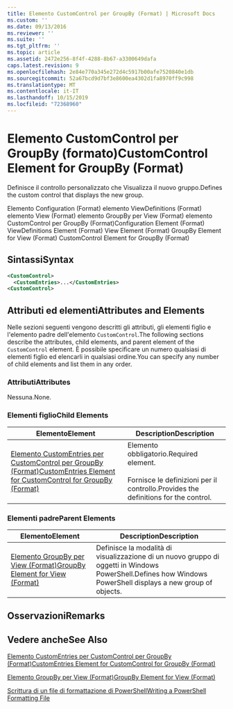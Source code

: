 ```yaml
---
title: Elemento CustomControl per GroupBy (Format) | Microsoft Docs
ms.custom: ''
ms.date: 09/13/2016
ms.reviewer: ''
ms.suite: ''
ms.tgt_pltfrm: ''
ms.topic: article
ms.assetid: 2472e256-8f4f-4288-8b67-a3300649dafa
caps.latest.revision: 9
ms.openlocfilehash: 2e84e770a345e272d4c5917b00afe7520840e1db
ms.sourcegitcommit: 52a67bcd9d7bf3e8600ea4302d1fa8970ff9c998
ms.translationtype: MT
ms.contentlocale: it-IT
ms.lasthandoff: 10/15/2019
ms.locfileid: "72368960"
---
```

# <a name="customcontrol-element-for-groupby-format"></a><span data-ttu-id="b8110-102">Elemento CustomControl per GroupBy (formato)</span><span class="sxs-lookup"><span data-stu-id="b8110-102">CustomControl Element for GroupBy (Format)</span></span>

<span data-ttu-id="b8110-103">Definisce il controllo personalizzato che Visualizza il nuovo gruppo.</span><span class="sxs-lookup"><span data-stu-id="b8110-103">Defines the custom control that displays the new group.</span></span>

<span data-ttu-id="b8110-104">Elemento Configuration (Format) elemento ViewDefinitions (Format) elemento View (Format) elemento GroupBy per View (Format) elemento CustomControl per GroupBy (Format)</span><span class="sxs-lookup"><span data-stu-id="b8110-104">Configuration Element (Format) ViewDefinitions Element (Format) View Element (Format) GroupBy Element for View (Format) CustomControl Element for GroupBy (Format)</span></span>

## <a name="syntax"></a><span data-ttu-id="b8110-105">Sintassi</span><span class="sxs-lookup"><span data-stu-id="b8110-105">Syntax</span></span>

```xml
<CustomControl>
  <CustomEntries>...</CustomEntries>
<CustomControl>
```

## <a name="attributes-and-elements"></a><span data-ttu-id="b8110-106">Attributi ed elementi</span><span class="sxs-lookup"><span data-stu-id="b8110-106">Attributes and Elements</span></span>

<span data-ttu-id="b8110-107">Nelle sezioni seguenti vengono descritti gli attributi, gli elementi figlio e l'elemento padre dell'elemento `CustomControl`.</span><span class="sxs-lookup"><span data-stu-id="b8110-107">The following sections describe the attributes, child elements, and parent element of the `CustomControl` element.</span></span> <span data-ttu-id="b8110-108">È possibile specificare un numero qualsiasi di elementi figlio ed elencarli in qualsiasi ordine.</span><span class="sxs-lookup"><span data-stu-id="b8110-108">You can specify any number of child elements and list them in any order.</span></span>

### <a name="attributes"></a><span data-ttu-id="b8110-109">Attributi</span><span class="sxs-lookup"><span data-stu-id="b8110-109">Attributes</span></span>

<span data-ttu-id="b8110-110">Nessuna.</span><span class="sxs-lookup"><span data-stu-id="b8110-110">None.</span></span>

### <a name="child-elements"></a><span data-ttu-id="b8110-111">Elementi figlio</span><span class="sxs-lookup"><span data-stu-id="b8110-111">Child Elements</span></span>

|<span data-ttu-id="b8110-112">Elemento</span><span class="sxs-lookup"><span data-stu-id="b8110-112">Element</span></span>|<span data-ttu-id="b8110-113">Description</span><span class="sxs-lookup"><span data-stu-id="b8110-113">Description</span></span>|
|-------------|-----------------|
|[<span data-ttu-id="b8110-114">Elemento CustomEntries per CustomControl per GroupBy (Format)</span><span class="sxs-lookup"><span data-stu-id="b8110-114">CustomEntries Element for CustomControl for GroupBy (Format)</span></span>](./customentries-element-for-customcontrol-for-groupby-format.md)|<span data-ttu-id="b8110-115">Elemento obbligatorio.</span><span class="sxs-lookup"><span data-stu-id="b8110-115">Required element.</span></span><br /><br /> <span data-ttu-id="b8110-116">Fornisce le definizioni per il controllo.</span><span class="sxs-lookup"><span data-stu-id="b8110-116">Provides the definitions for the control.</span></span>|

### <a name="parent-elements"></a><span data-ttu-id="b8110-117">Elementi padre</span><span class="sxs-lookup"><span data-stu-id="b8110-117">Parent Elements</span></span>

|<span data-ttu-id="b8110-118">Elemento</span><span class="sxs-lookup"><span data-stu-id="b8110-118">Element</span></span>|<span data-ttu-id="b8110-119">Description</span><span class="sxs-lookup"><span data-stu-id="b8110-119">Description</span></span>|
|-------------|-----------------|
|[<span data-ttu-id="b8110-120">Elemento GroupBy per View (Format)</span><span class="sxs-lookup"><span data-stu-id="b8110-120">GroupBy Element for View (Format)</span></span>](./groupby-element-for-view-format.md)|<span data-ttu-id="b8110-121">Definisce la modalità di visualizzazione di un nuovo gruppo di oggetti in Windows PowerShell.</span><span class="sxs-lookup"><span data-stu-id="b8110-121">Defines how Windows PowerShell displays a new group of objects.</span></span>|

## <a name="remarks"></a><span data-ttu-id="b8110-122">Osservazioni</span><span class="sxs-lookup"><span data-stu-id="b8110-122">Remarks</span></span>

## <a name="see-also"></a><span data-ttu-id="b8110-123">Vedere anche</span><span class="sxs-lookup"><span data-stu-id="b8110-123">See Also</span></span>

[<span data-ttu-id="b8110-124">Elemento CustomEntries per CustomControl per GroupBy (Format)</span><span class="sxs-lookup"><span data-stu-id="b8110-124">CustomEntries Element for CustomControl for GroupBy (Format)</span></span>](./customentries-element-for-customcontrol-for-groupby-format.md)

[<span data-ttu-id="b8110-125">Elemento GroupBy per View (Format)</span><span class="sxs-lookup"><span data-stu-id="b8110-125">GroupBy Element for View (Format)</span></span>](./groupby-element-for-view-format.md)

[<span data-ttu-id="b8110-126">Scrittura di un file di formattazione di PowerShell</span><span class="sxs-lookup"><span data-stu-id="b8110-126">Writing a PowerShell Formatting File</span></span>](./writing-a-powershell-formatting-file.md)
